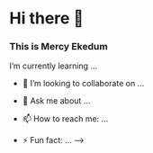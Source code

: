 # Hi there 👋

### This is Mercy Ekedum

 I’m currently learning ...
- 🤝 I’m looking to collaborate on ...

- 💬 Ask me about ...
- 📫 How to reach me: ...

- ⚡ Fun fact: ...
-->
